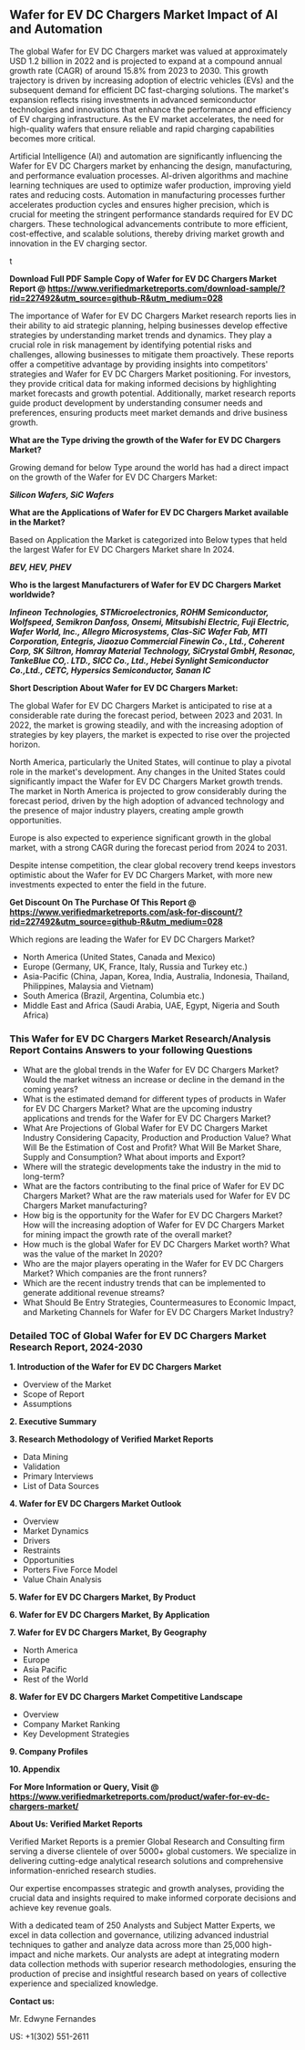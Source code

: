 <h2>Wafer for EV DC Chargers Market Impact of AI and Automation</h2><p>The global Wafer for EV DC Chargers market was valued at approximately USD 1.2 billion in 2022 and is projected to expand at a compound annual growth rate (CAGR) of around 15.8% from 2023 to 2030. This growth trajectory is driven by increasing adoption of electric vehicles (EVs) and the subsequent demand for efficient DC fast-charging solutions. The market's expansion reflects rising investments in advanced semiconductor technologies and innovations that enhance the performance and efficiency of EV charging infrastructure. As the EV market accelerates, the need for high-quality wafers that ensure reliable and rapid charging capabilities becomes more critical.</p><p>Artificial Intelligence (AI) and automation are significantly influencing the Wafer for EV DC Chargers market by enhancing the design, manufacturing, and performance evaluation processes. AI-driven algorithms and machine learning techniques are used to optimize wafer production, improving yield rates and reducing costs. Automation in manufacturing processes further accelerates production cycles and ensures higher precision, which is crucial for meeting the stringent performance standards required for EV DC chargers. These technological advancements contribute to more efficient, cost-effective, and scalable solutions, thereby driving market growth and innovation in the EV charging sector.</p>t</p><p id="" class=""><strong>Download Full PDF Sample Copy of Wafer for EV DC Chargers Market Report @ <a href="https://www.verifiedmarketreports.com/download-sample/?rid=227492&utm_source=github-R&utm_medium=028" target="_blank">https://www.verifiedmarketreports.com/download-sample/?rid=227492&utm_source=github-R&utm_medium=028</a></strong></p><p>The importance of&nbsp;Wafer for EV DC Chargers Market research reports lies in their ability to aid strategic planning, helping businesses develop effective strategies by understanding market trends and dynamics. They play a crucial role in risk management by identifying potential risks and challenges, allowing businesses to mitigate them proactively. These reports offer a competitive advantage by providing insights into competitors' strategies and Wafer for EV DC Chargers Market positioning. For investors, they provide critical data for making informed decisions by highlighting market forecasts and growth potential. Additionally, market research reports guide product development by understanding consumer needs and preferences, ensuring products meet market demands and drive business growth.</p><p><strong>What are the&nbsp;Type driving the growth of the Wafer for EV DC Chargers Market?</strong></p><p id="" class="">Growing demand for below Type around the world has had a direct impact on the growth of the Wafer for EV DC Chargers Market:</p><em><strong>Silicon Wafers, SiC Wafers</strong></em></p><strong>What are the&nbsp;Applications&nbsp;of Wafer for EV DC Chargers Market available in the Market?</strong></p><p id="" class="">Based on Application the Market is categorized into Below types that held the largest Wafer for EV DC Chargers Market share In 2024.</p><em><strong>BEV, HEV, PHEV</strong></em></p><strong>Who is the largest Manufacturers of Wafer for EV DC Chargers Market worldwide?</strong></p><p><em><strong>Infineon Technologies, STMicroelectronics, ROHM Semiconductor, Wolfspeed, Semikron Danfoss, Onsemi, Mitsubishi Electric, Fuji Electric, Wafer World, Inc., Allegro Microsystems, Clas-SiC Wafer Fab, MTI Corporation, Entegris, Jiaozuo Commercial Finewin Co., Ltd., Coherent Corp, SK Siltron, Homray Material Technology, SiCrystal GmbH, Resonac, TankeBlue CO,. LTD., SICC Co., Ltd., Hebei Synlight Semiconductor Co.,Ltd., CETC, Hypersics Semiconductor, Sanan IC</strong></em></p><p id="" class=""><strong>Short Description About Wafer for EV DC Chargers Market:</strong></p><p>The global Wafer for EV DC Chargers Market is anticipated to rise at a considerable rate during the forecast period, between 2023 and 2031. In 2022, the market is growing steadily, and with the increasing adoption of strategies by key players, the market is expected to rise over the projected horizon.</p><p>North America, particularly the United States, will continue to play a pivotal role in the market's development. Any changes in the United States could significantly impact the Wafer for EV DC Chargers Market growth trends. The market in North America is projected to grow considerably during the forecast period, driven by the high adoption of advanced technology and the presence of major industry players, creating ample growth opportunities.</p><p>Europe is also expected to experience significant growth in the global market, with a strong CAGR during the forecast period from 2024 to 2031.</p><p>Despite intense competition, the clear global recovery trend keeps investors optimistic about the Wafer for EV DC Chargers Market, with more new investments expected to enter the field in the future.</p><p id="" class=""><strong>Get Discount On The Purchase Of This Report @ <a href="https://www.verifiedmarketreports.com/ask-for-discount/?rid=227492&utm_source=github-R&utm_medium=028" target="_blank">https://www.verifiedmarketreports.com/ask-for-discount/?rid=227492&utm_source=github-R&utm_medium=028</a></strong></p>Which regions are leading the Wafer for EV DC Chargers Market?</p><ul><li>North America (United States, Canada and Mexico)</li><li>Europe (Germany, UK, France, Italy, Russia and Turkey etc.)</li><li>Asia-Pacific (China, Japan, Korea, India, Australia, Indonesia, Thailand, Philippines, Malaysia and Vietnam)</li><li>South America (Brazil, Argentina, Columbia etc.)</li><li>Middle East and Africa (Saudi Arabia, UAE, Egypt, Nigeria and South Africa)</li></ul><h3 id="" class="">This Wafer for EV DC Chargers Market Research/Analysis Report Contains Answers to your following Questions</h3><ul><li>What are the global trends in the Wafer for EV DC Chargers Market? Would the market witness an increase or decline in the demand in the coming years?</li><li>What is the estimated demand for different types of products in Wafer for EV DC Chargers Market? What are the upcoming industry applications and trends for the Wafer for EV DC Chargers Market?</li><li>What Are Projections of Global Wafer for EV DC Chargers Market Industry Considering Capacity, Production and Production Value? What Will Be the Estimation of Cost and Profit? What Will Be Market Share, Supply and Consumption? What about imports and Export?</li><li>Where will the strategic developments take the industry in the mid to long-term?</li><li>What are the factors contributing to the final price of Wafer for EV DC Chargers Market? What are the raw materials used for Wafer for EV DC Chargers Market manufacturing?</li><li>How big is the opportunity for the Wafer for EV DC Chargers Market? How will the increasing adoption of Wafer for EV DC Chargers Market for mining impact the growth rate of the overall market?</li><li>How much is the global Wafer for EV DC Chargers Market worth? What was the value of the market In 2020?</li><li>Who are the major players operating in the Wafer for EV DC Chargers Market? Which companies are the front runners?</li><li>Which are the recent industry trends that can be implemented to generate additional revenue streams?</li><li>What Should Be Entry Strategies, Countermeasures to Economic Impact, and Marketing Channels for Wafer for EV DC Chargers Market Industry?</li></ul><h3 id="" class="">Detailed TOC of Global Wafer for EV DC Chargers Market Research Report, 2024-2030</h3><p id="" class=""><strong>1. Introduction of the Wafer for EV DC Chargers Market</strong></p><ul><li>Overview of the Market</li><li>Scope of Report</li><li>Assumptions</li></ul><p id="" class=""><strong>2. Executive Summary</strong></p><p id="" class=""><strong>3. Research Methodology of Verified Market Reports</strong></p><ul><li>Data Mining</li><li>Validation</li><li>Primary Interviews</li><li>List of Data Sources</li></ul><p id="" class=""><strong>4. Wafer for EV DC Chargers Market Outlook</strong></p><ul><li>Overview</li><li>Market Dynamics</li><li>Drivers</li><li>Restraints</li><li>Opportunities</li><li>Porters Five Force Model</li><li>Value Chain Analysis</li></ul><p id="" class=""><strong>5. Wafer for EV DC Chargers Market, By Product</strong></p><p id="" class=""><strong>6. Wafer for EV DC Chargers Market, By Application</strong></p><p id="" class=""><strong>7. Wafer for EV DC Chargers Market, By Geography</strong></p><ul><li>North America</li><li>Europe</li><li>Asia Pacific</li><li>Rest of the World</li></ul><p id="" class=""><strong>8. Wafer for EV DC Chargers Market Competitive Landscape</strong></p><ul><li>Overview</li><li>Company Market Ranking</li><li>Key Development Strategies</li></ul><p id="" class=""><strong>9. Company Profiles</strong></p><p id="" class=""><strong>10. Appendix</strong></p><p id="" class=""><strong>For More Information or Query, Visit @ <a href="https://www.verifiedmarketreports.com/product/wafer-for-ev-dc-chargers-market/" target="_blank">https://www.verifiedmarketreports.com/product/wafer-for-ev-dc-chargers-market/</a></strong></p><p id="" class=""><strong>About Us: Verified Market Reports</strong></p><p id="" class="">Verified Market Reports is a premier Global Research and Consulting firm serving a diverse clientele of over 5000+ global customers. We specialize in delivering cutting-edge analytical research solutions and comprehensive information-enriched research studies.</p><p id="" class="">Our expertise encompasses strategic and growth analyses, providing the crucial data and insights required to make informed corporate decisions and achieve key revenue goals.</p><p id="" class="">With a dedicated team of 250 Analysts and Subject Matter Experts, we excel in data collection and governance, utilizing advanced industrial techniques to gather and analyze data across more than 25,000 high-impact and niche markets. Our analysts are adept at integrating modern data collection methods with superior research methodologies, ensuring the production of precise and insightful research based on years of collective experience and specialized knowledge.</p><p id="" class=""><strong>Contact us:</strong></p><p id="" class="">Mr. Edwyne Fernandes</p><p id="" class="">US: +1(302) 551-2611</p>